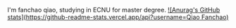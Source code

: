 I'm fanchao qiao, studying in ECNU for master degree.
[![Anurag's GitHub stats](https://github-readme-stats.vercel.app/api?username=Qiao Fanchao)](https://github.com/anuraghazra/github-readme-stats)
